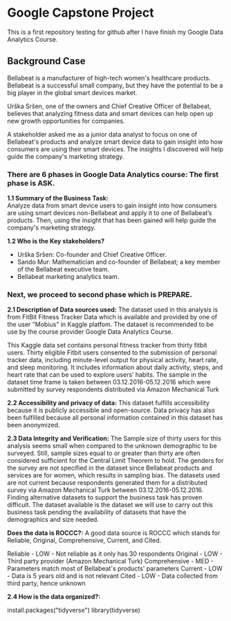 # Google Capstone Project
This is a first repository testing for github after I have finish my Google Data Analytics Course.
## Background Case
Bellabeat is a manufacturer of high-tech women's healthcare products. Bellabeat is a successful small company, but they have the potential to be a big player in the global smart devices market.

Urška Sršen, one of the owners and Chief Creative Officer of Bellabeat, believes that analyzing fitness data and smart devices can help open up new growth opportunities for companies.

A stakeholder asked me as a junior data analyst to focus on one of Bellabeat's products and analyze smart device data to gain insight into how consumers are using their smart devices. The insights I discovered will help guide the company's marketing strategy.

### There are 6 phases in Google Data Analytics course: The first phase is ASK.

**1.1 Summary of the Business Task:**  
Analyze data from smart device users to gain insight into how consumers are using smart devices non-Bellabeat and apply it to one of Bellabeat’s products. Then, using the insight that has been gained will help guide the company's marketing strategy.

**1.2 Who is the Key stakeholders?** 
- Urška Sršen: Co-founder and Chief Creative Officer.
- Sando Mur: Mathematician and co-founder of Bellabeat; a key member of the Bellabeat executive team.
- Bellabeat marketing analytics team.

### Next, we proceed to second phase which is PREPARE.

**2.1 Description of Data sources used:** 
The dataset used in this analysis is from FitBit Fitness Tracker Data which is available and provided by one of the user "Mobius" in Kaggle platfom.
The dataset is recommended to be use by the course provider Google Data Analytics Course.

This Kaggle data set contains personal fitness tracker from thirty fitbit users. Thirty eligible Fitbit users consented to the submission of personal tracker data, including minute-level output for physical activity, heart rate, and sleep monitoring. It includes information about daily activity, steps, and heart rate that can be used to explore users’ habits. The sample in the dataset time frame is taken between 03.12.2016-05.12.2016 which were submitted by survey respondents distributed via Amazon Mechanical Turk

**2.2 Accessibility and privacy of data:**
This dataset fulfills accessibility because it is publicly accessible and open-source. Data privacy has also been fulfilled because all personal information contained in this dataset has been anonymized.

**2.3 Data Integrity and Verification:**
The Sample size of thirty users for this analysis seems small when compared to the unknown demographic to be surveyed. Still, sample sizes equal to or greater than thirty are often considered sufficient for the Central Limit Theorem to hold. The genders for the survey are not specified in the dataset since Bellabeat products and services are for women, which results in sampling bias. The datasets used are not current because respondents generated them for a distributed survey via Amazon Mechanical Turk between 03.12.2016-05.12.2016. Finding alternative datasets to support the business task has proven difficult. The dataset available is the dataset we will use to carry out this business task pending the availability of datasets that have the demographics and size needed.

**Does the data is ROCCC?:**
A good data source is ROCCC which stands for Reliable, Original, Comprehensive, Current, and Cited.

Reliable - LOW - Not reliable as it only has 30 respondents
Original - LOW - Third party provider (Amazon Mechanical Turk)
Comprehensive - MED - Parameters match most of Bellabeat's products' parameters
Current - LOW - Data is 5 years old and is not relevant
Cited - LOW - Data collected from third party, hence unknown

**2.4 How is the data organized?:**

install.packages("tidyverse")
library(tidyverse)
